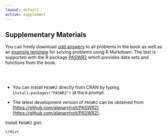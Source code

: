 ```yaml
---
layout: default
active: supplement
---
```


<!-- Supplementary Materials -->
<section>
  <div class="page-header" id="supplement">
    <h2>Supplementary Materials</h2>
  </div>
  <div class="row">
    <div class="span10 offset1">
      <p>You can freely download <a href="{{ site.baseurl }}/PASWR2ESMODDforWEB.pdf">odd answers</a> to all problems in the book as well as an <a href="https://github.com/alanarnholt/Homework-Examples">example template</a> for solving problems using R Markdown.  The text is supported with the R package <a href="http://cran.r-project.org/web/packages/PASWR2/index.html">PASWR2</a> which provides data sets and functions from the book.</p>
      <br><br>      
      <div markdown="1">
      
* You can install `PASWR2` directly from CRAN by typing 
`install.packages("PASWR2")` at the `R` prompt. 

* The latest development version of `PASWR2` can be obtained from [https://github.com/alanarnholt/PASWR2](https://github.com/alanarnholt/PASWR2).

 Install `PASWR2` gist:
</div>

 <p> 
 <script src="https://gist.github.com/alanarnholt/e5e922b750a4f4f5ede4.js"></script>
 </p>
 
    </div>
  </div>
</section>
